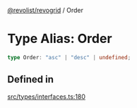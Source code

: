 [@revolist/revogrid](README.md) / Order

# Type Alias: Order

```ts
type Order: "asc" | "desc" | undefined;
```

## Defined in

[src/types/interfaces.ts:180](https://github.com/revolist/revogrid/blob/179ef4790c9da8e1216f1005cb3571a276adbd08/src/types/interfaces.ts#L180)
